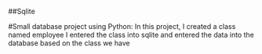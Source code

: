 ##Sqlite

#Small database project using Python:
In this project, I created a class named employee
I entered the class into sqlite and entered the data into the database based on the class we have
